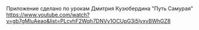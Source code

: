 Приложение сделано по урокам Дмитрия Кузюбердина "Путь Самурая" https://www.youtube.com/watch?v=gb7gMluAeao&list=PLcvhF2Wqh7DNVy1OCUpG3i5lyxyBWhGZ8
